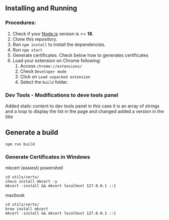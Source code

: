 ## Installing and Running
### Procedures:

1. Check if your [Node.js](https://nodejs.org/) version is >= **18**.
2. Clone this repository.
3. Run `npm install` to install the dependencies.
4. Run `npm start`
5. Generate certificates. Check below how to generates certificates
5. Load your extension on Chrome following:
   1. Access `chrome://extensions/`
   2. Check `Developer mode`
   3. Click on `Load unpacked extension`
   4. Select the `build` folder.


### Dev Tools - Modifications to deve tools panel

Added static content to dev tools panel in this case it is an array of strings
and a loop to display the list in the page and changed  added a version in the title

## Generate a build 
`npm run build`

### Generate Certificates in Windows 

mkcert (easiest)
powershell
```
cd utils/certs/
choco install mkcert -y 
mkcert -install && mkcert localhost 127.0.0.1 ::1
```

macbook
```
cd utils/certs/
brew install mkcert
mkcert -install && mkcert localhost 127.0.0.1 ::1 
```
